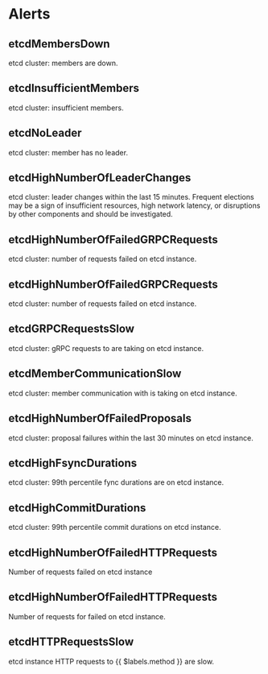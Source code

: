 # Alerts
## etcdMembersDown
etcd cluster: members are down.

## etcdInsufficientMembers
etcd cluster: insufficient members.

## etcdNoLeader
etcd cluster: member has no leader.

## etcdHighNumberOfLeaderChanges
etcd cluster: leader changes within the last 15 minutes. Frequent elections may be a sign of insufficient resources, high network latency, or disruptions by other components and should be investigated.

## etcdHighNumberOfFailedGRPCRequests
etcd cluster: number of requests failed on etcd instance.

## etcdHighNumberOfFailedGRPCRequests
etcd cluster: number of requests failed on etcd instance.

## etcdGRPCRequestsSlow
etcd cluster: gRPC requests to are taking on etcd instance.

## etcdMemberCommunicationSlow
etcd cluster: member communication with is taking on etcd instance.

## etcdHighNumberOfFailedProposals
etcd cluster: proposal failures within the last 30 minutes on etcd instance.

## etcdHighFsyncDurations
etcd cluster: 99th percentile fync durations are on etcd instance.

## etcdHighCommitDurations
etcd cluster: 99th percentile commit durations on etcd instance.

## etcdHighNumberOfFailedHTTPRequests
Number of requests failed on etcd instance

## etcdHighNumberOfFailedHTTPRequests
Number of requests for failed on etcd instance.

## etcdHTTPRequestsSlow
etcd instance HTTP requests to {{ $labels.method }} are slow.
